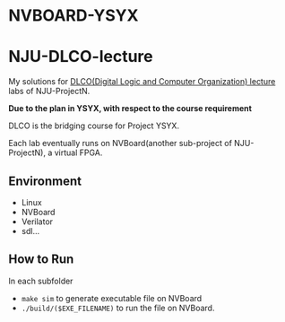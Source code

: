 # NVBOARD-YSYX
# NJU-DLCO-lecture

My solutions for [DLCO(Digital Logic and Computer Organization) lecture](https://nju-projectn.github.io/dlco-lecture-note/) labs of NJU-ProjectN.

**Due to the plan in YSYX, with respect to the course requirement**

DLCO is the bridging course for Project YSYX.

Each lab eventually runs on NVBoard(another sub-project of NJU-ProjectN), a virtual FPGA.

## Environment

- Linux
- NVBoard
- Verilator
- sdl...

## How to Run

In each subfolder
- `make sim` to generate executable file on NVBoard
- `./build/($EXE_FILENAME)` to run the file on NVBoard.
